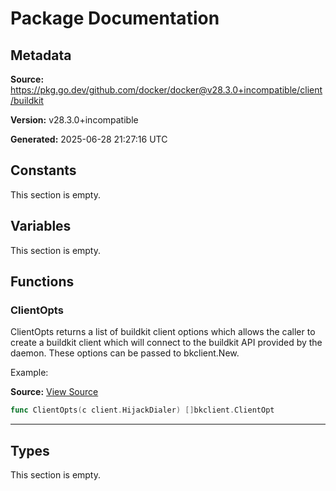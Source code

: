 # Package Documentation

## Metadata

**Source:** https://pkg.go.dev/github.com/docker/docker@v28.3.0+incompatible/client/buildkit

**Version:** v28.3.0+incompatible

**Generated:** 2025-06-28 21:27:16 UTC

## Constants

This section is empty.

## Variables

This section is empty.

## Functions

### ClientOpts

ClientOpts returns a list of buildkit client options which allows the
caller to create a buildkit client which will connect to the buildkit
API provided by the daemon. These options can be passed to bkclient.New.

Example:

**Source:** [View Source](https://github.com/docker/docker/blob/v28.3.0/client/buildkit/buildkit.go#L18)  

```go
func ClientOpts(c client.HijackDialer) []bkclient.ClientOpt
```

---

## Types

This section is empty.


